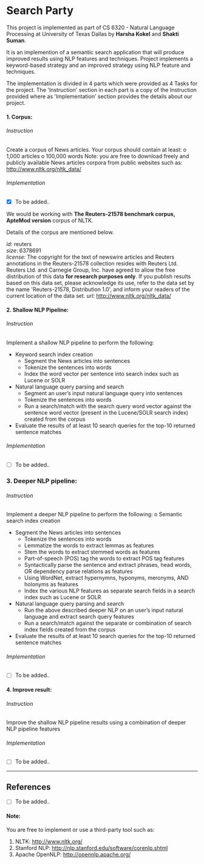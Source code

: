 # Search Party

This project is implemented as part of CS 6320 - Natural Language Processing at University of Texas Dallas by **Harsha Kokel** and **Shakti Suman**.

It is an implemention of a semantic search application that will produce improved results using NLP features and techniques. Project implements a keyword-based strategy and an improved strategy using NLP feature and techniques.

The implementation is divided in 4 parts which were provided as 4 Tasks for the project. The 'Instruction' section in each part is a copy of the Instruction provided where as 'Implementation' section provides the details about our project.

#### 1. Corpus:

###### Instruction  
Create a corpus of News articles. Your corpus should contain at least: o 1,000 articles
o 100,000 words
Note: you are free to download freely and publicly available News articles corpora from
public websites such as: http://www.nltk.org/nltk_data/

###### Implementation  

- [x] To be added..

We would be working with **The Reuters-21578 benchmark corpus, ApteMod version** corpus of NLTK.

Details of the corpus are mentioned below.

*id*: reuters  
*size*: 6378691  
*license*: The copyright for the text of newswire articles and Reuters annotations in the Reuters-21578 collection resides with Reuters Ltd. Reuters Ltd. and Carnegie Group, Inc. have agreed to allow the free distribution of this data **for research purposes only**. If you publish results based on this data set, please acknowledge its use, refer to the data set by the name 'Reuters-21578, Distribution 1.0', and inform your readers of the current location of the data set.
*url*: http://www.nltk.org/nltk_data/


#### 2. Shallow NLP Pipeline:

###### Instruction  
Implement a shallow NLP pipeline to perform the following:  
- Keyword search index creation  
  *  Segment the News articles into sentences  
  *  Tokenize the sentences into words  
  *  Index the word vector per sentence into search index such as Lucene or SOLR  
- Natural language query parsing and search  
  *  Segment an user’s input natural language query into sentences  
  *  Tokenize the sentences into words  
  *  Run a search/match with the search query word vector against the sentence word vector (present in the Lucene/SOLR search index) created from the corpus  
- Evaluate the results of at least 10 search queries for the top-10 returned sentence matches

###### Implementation

- [ ] To be added..

### 3. Deeper NLP pipeline:  

###### Instruction  
Implement a deeper NLP pipeline to perform the following: o Semantic search index creation
- Segment the News articles into sentences
  * Tokenize the sentences into words
  * Lemmatize the words to extract lemmas as features
  * Stem the words to extract stemmed words as features
  * Part-of-speech (POS) tag the words to extract POS tag features
  * Syntactically parse the sentence and extract phrases, head words, OR dependency parse relations as features
  * Using WordNet, extract hypernymns, hyponyms, meronyms, AND holonyms as features
  * Index the various NLP features as separate search fields in a search index such as Lucene or SOLR
- Natural language query parsing and search
  * Run the above described deeper NLP on an user’s input natural language and extract search query features
  * Run a search/match against the separate or combination of search index fields created from the corpus
- Evaluate the results of at least 10 search queries for the top-10 returned sentence matches


###### Implementation  

- [ ] To be added..

#### 4. Improve result:

###### Instruction  
Improve the shallow NLP pipeline results using a combination of deeper NLP pipeline features

###### Implementation  

- [ ] To be added..


---
## References

- [ ] To be added..

#### Note:
You are free to implement or use a third-party tool such as:
1. NLTK: http://www.nltk.org/
2. Stanford NLP: http://nlp.stanford.edu/software/corenlp.shtml
3. Apache OpenNLP: http://opennlp.apache.org/
